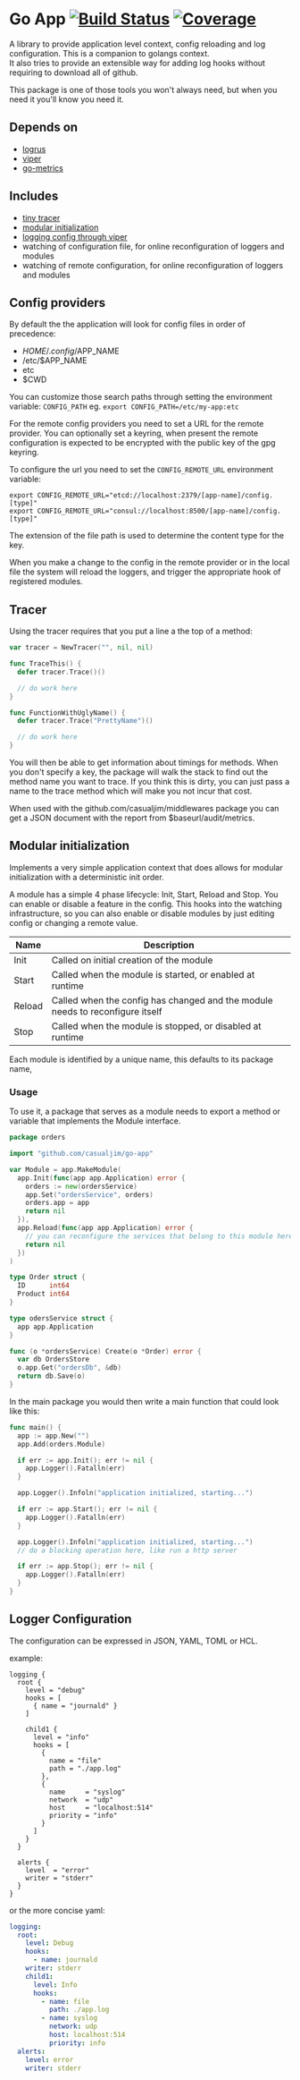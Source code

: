 # Go App [![Build Status](https://ci.vmware.run/api/badges/casualjim/go-app/status.svg)](https://ci.vmware.run/casualjim/go-app) [![Coverage](https://coverage.vmware.run/badges/casualjim/go-app/coverage.svg)](https://coverage.vmware.run/casualjim/go-app)

A library to provide application level context, config reloading and log configuration.
This is a companion to golangs context.  
It also tries to provide an extensible way for adding log hooks without requiring to download all of github.

This package is one of those tools you won't always need, but when you need it you'll know you need it.

## Depends on

* [logrus](https://github.com/Sirupsen/logrus)
* [viper](https://github.com/spf13/viper)
* [go-metrics](github.com/rcrowley/go-metrics)

## Includes 

* [tiny tracer](#tracer)
* [modular initialization](#modular-initialization)
* [logging config through viper](#logger-configuration)
* watching of configuration file, for online reconfiguration of loggers and modules
* watching of remote configuration, for online reconfiguration of loggers and modules

## Config providers

By default the the application will look for config files in order of precedence: 

* $HOME/.config/$APP_NAME
* /etc/$APP_NAME
* etc
* $CWD

You can customize those search paths through setting the environment variable: `CONFIG_PATH`
eg. `export CONFIG_PATH=/etc/my-app:etc`

For the remote config providers you need to set a URL for the remote provider.
You can optionally set a keyring, when present the remote configuration is expected to be encrypted with the public key of the gpg keyring.

To configure the url you need to set the `CONFIG_REMOTE_URL` environment variable:

```
export CONFIG_REMOTE_URL="etcd://localhost:2379/[app-name]/config.[type]"
export CONFIG_REMOTE_URL="consul://localhost:8500/[app-name]/config.[type]"
```

The extension of the file path is used to determine the content type for the key.

When you make a change to the config in the remote provider or in the local file the system will reload the loggers, and trigger the appropriate hook of registered modules. 

## Tracer

Using the tracer requires that you put a line a the top of a method:

```go
var tracer = NewTracer("", nil, nil)

func TraceThis() {
  defer tracer.Trace()()

  // do work here
}

func FunctionWithUglyName() {
  defer tracer.Trace("PrettyName")()

  // do work here
}
```

You will then be able to get information about timings for methods. When you don't specify a key, the package
will walk the stack to find out the method name you want to trace. If you think this is dirty, you can just pass a name to the trace method
which will make you not incur that cost.

When used with the github.com/casualjim/middlewares package you can get a JSON document
with the report from $baseurl/audit/metrics.

## Modular initialization

Implements a very simple application context that does allows for modular initialization with a deterministic init order.

A module has a simple 4 phase lifecycle: Init, Start, Reload and Stop. You can enable or disable a feature in the config.
This hooks into the watching infrastructure, so you can also enable or disable modules by just editing config or changing a remote value.

Name | Description
-----|------------
Init | Called on initial creation of the module
Start | Called when the module is started, or enabled at runtime
Reload | Called when the config has changed and the module needs to reconfigure itself
Stop | Called when the module is stopped, or disabled at runtime

Each module is identified by a unique name, this defaults to its package name, 

### Usage

To use it, a package that serves as a module needs to export a method or variable that implements the Module interface.

```go
package orders

import "github.com/casualjim/go-app"

var Module = app.MakeModule(
  app.Init(func(app app.Application) error {
    orders := new(ordersService)
    app.Set("ordersService", orders)
    orders.app = app 
    return nil
  }),
  app.Reload(func(app app.Application) error {
    // you can reconfigure the services that belong to this module here
    return nil
  })
)

type Order struct {
  ID      int64
  Product int64
}

type odersService struct {
  app app.Application
}

func (o *ordersService) Create(o *Order) error {
  var db OrdersStore
  o.app.Get("ordersDb", &db)  
  return db.Save(o)
}
```

In the main package you would then write a main function that could look like this:

```go
func main() {
  app := app.New("")
  app.Add(orders.Module)

  if err := app.Init(); err != nil {
    app.Logger().Fatalln(err)
  }

  app.Logger().Infoln("application initialized, starting...")

  if err := app.Start(); err != nil {
    app.Logger().Fatalln(err)
  }

  app.Logger().Infoln("application initialized, starting...")
  // do a blocking operation here, like run a http server

  if err := app.Stop(); err != nil {
    app.Logger().Fatalln(err)
  }
}
```

## Logger Configuration

The configuration can be expressed in JSON, YAML, TOML or HCL.

example: 

```hcl
logging {
  root {
    level = "debug"
    hooks = [
      { name = "journald" }
    ]
  
    child1 {
      level = "info"
      hooks = [
        { 
          name = "file"
          path = "./app.log"
        },
        {
          name     = "syslog"
          network  = "udp"
          host     = "localhost:514"
          priority = "info"
        }
      ]
    }
  }

  alerts {
    level  = "error"
    writer = "stderr"
  }
}
```

or the more concise yaml:

```yaml
logging:
  root:
    level: Debug
    hooks:
      - name: journald
    writer: stderr
    child1:
      level: Info
      hooks:
        - name: file
          path: ./app.log
        - name: syslog
          network: udp
          host: localhost:514
          priority: info
  alerts:
    level: error
    writer: stderr
 ```
